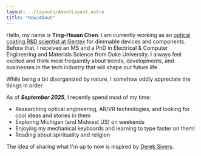 ```yaml
---
layout: ../layouts/AboutLayout.astro
title: "Now/About"
---
```


Hello, my name is **Ting-Hsuan Chen**. I am currently working as an [optical coating R&D scientist at Gentex](https://www.linkedin.com/in/ting-hsuanchen/) for dimmable devices and components. Before that, I received an MS and a PhD in Electrical & Computer Engineering and Materials Science from Duke University. I always feel excited and think most frequently about trends, developments, and businesses in the tech industry that will shape our future life. 

While being a bit disorganized by nature, I somehow oddly appreciate the things in order. 

As of ***September 2025***, I recently spend most of my time:

- Researching optical engineering, AR/VR technologies, and looking for cool ideas and stories in them
- Exploring Michigan (and Midwest US) on weekends
- Enjoying my mechanical keyboards and learning to type faster on them!
- Reading about spirituality and religion

The idea of sharing what I'm up to now is inspired by [Derek Sivers](https://sive.rs/nowff).